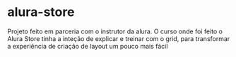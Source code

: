 # alura-store

Projeto feito em parceria com o instrutor da alura. O curso onde foi feito o Alura Store tinha a inteção de explicar e treinar com o grid, para transformar a experiência de criação de layout um pouco mais fácil
